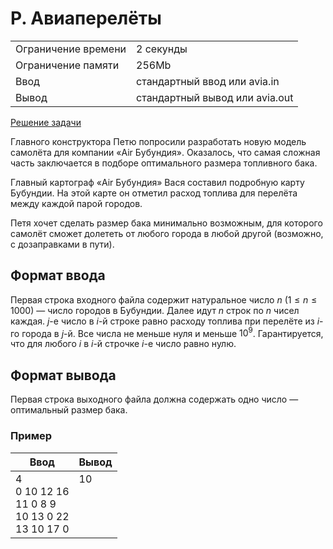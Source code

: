 # P. Авиаперелёты

<table>
    <tr>
        <td>Ограничение времени</td>
        <td>2 секунды</td>
    </tr>
    <tr>
        <td>Ограничение памяти</td>
        <td>256Mb</td>
    </tr>
    <tr>
        <td>Ввод</td>
        <td>стандартный ввод или avia.in</td>
    </tr>
    <tr>
        <td>Вывод</td>
        <td>стандартный вывод или avia.out</td>
    </tr>
</table>

[Решение задачи](./main.cpp)

Главного конструктора Петю попросили разработать новую модель самолёта для компании «Air Бубундия». Оказалось, что самая сложная часть заключается в подборе оптимального размера топливного бака.

Главный картограф «Air Бубундия» Вася составил подробную карту Бубундии. На этой карте он отметил расход топлива для перелёта между каждой парой городов.

Петя хочет сделать размер бака минимально возможным, для которого самолёт сможет долететь от любого города в любой другой (возможно, с дозаправками в пути).

## Формат ввода

Первая строка входного файла содержит натуральное число $n$ $(1 \leq n \leq 1000)$ — число городов в Бубундии. Далее идут $n$ строк по $n$ чисел каждая. $j$-е число в $i$-й строке равно расходу топлива при перелёте из $i$-го города в $j$-й. Все числа не меньше нуля и меньше $10^9$. Гарантируется, что для любого $i$ в $i$-й строчке $i$-е число равно нулю.

## Формат вывода

Первая строка выходного файла должна содержать одно число — оптимальный размер бака.


### Пример

| Ввод | Вывод |
| -- | -- |
| 4<br>0 10 12 16<br>11 0 8 9<br>10 13 0 22<br>13 10 17 0 | 10<br><br><br><br><br> |
